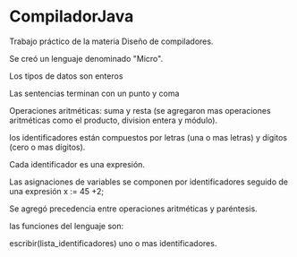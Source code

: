 # CompiladorJava
Trabajo práctico de la materia Diseño de compiladores.

Se creó un lenguaje denominado "Micro".

Los tipos de datos son enteros

Las sentencias terminan con un punto y coma

Operaciones aritméticas: suma y resta (se agregaron mas operaciones aritméticas como el producto, division entera y módulo).

los identificadores están compuestos por letras (una o mas letras) y dígitos (cero o mas dígitos).

Cada identificador es una expresión.

Las asignaciones de variables se componen por identificadores seguido de una expresión x := 45 +2;

Se agregó precedencia entre operaciones aritméticas y paréntesis.

las funciones del lenguaje son:

escribir(lista_identificadores) uno o mas identificadores.
